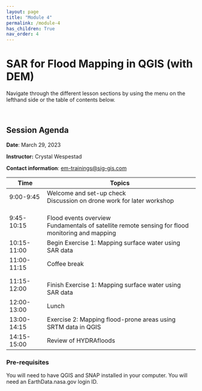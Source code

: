 ```yaml
---
layout: page
title: "Module 4"
permalink: /module-4
has_children: True
nav_order: 4
---
```


# SAR for Flood Mapping in QGIS (with DEM)
Navigate through the different lesson sections by using the menu on the lefthand side or the table of contents below.

&nbsp;

## Session Agenda
**Date**: March 29, 2023

**Instructor:** Crystal Wespestad

**Contact information**: [em-trainings@sig-gis.com](em-trainings@sig-gis.com)

| Time 	| Topics 	|
|---	|---	|
| 9:00-9:45 	| Welcome and set-up check<br>Discussion on drone work for later workshop 	|
| 9:45-10:15 	| <br>Flood events overview<br>Fundamentals of satellite remote sensing for flood monitoring and mapping 	|
| 10:15-11:00 	| Begin Exercise 1: Mapping surface water using SAR data 	|
| 11:00-11:15 	| Coffee break 	|
| 11:15-12:00 	| <br>Finish Exercise 1: Mapping surface water using SAR data 	|
| 12:00-13:00 	| Lunch 	|
| 13:00-14:15 	| Exercise 2: Mapping flood-prone areas using SRTM data in QGIS 	|
| 14:15-15:00 	| Review of HYDRAfloods 	|




### Pre-requisites
You will need to have QGIS and SNAP installed in your computer. You will need an EarthData.nasa.gov login ID.
